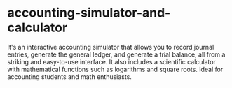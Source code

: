 # accounting-simulator-and-calculator
It's an interactive accounting simulator that allows you to record journal entries, generate the general ledger, and generate a trial balance, all from a striking and easy-to-use interface. It also includes a scientific calculator with mathematical functions such as logarithms and square roots. Ideal for accounting students and math enthusiasts.
